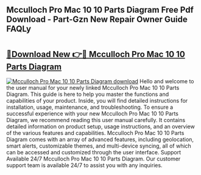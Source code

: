 ## Mcculloch Pro Mac 10 10 Parts Diagram Free Pdf Download - Part-Gzn New Repair Owner Guide FAQLy

# <h2><a href="http://dflqty.blite.top/?on=Mcculloch+Pro+Mac+10+10+Parts+Diagram">🔗Download New 👉🔴 Mcculloch Pro Mac 10 10 Parts Diagram</a></h2>

[![Mcculloch Pro Mac 10 10 Parts Diagram download](https://i.imgur.com/lujVjoI.png)](http://dflqty.blite.top/?on=Mcculloch+Pro+Mac+10+10+Parts+Diagram)
Hello and welcome to the user manual for your newly linked Mcculloch Pro Mac 10 10 Parts Diagram. This guide is here to help you master the functions and capabilities of your product. Inside, you will find detailed instructions for installation, usage, maintenance, and troubleshooting. To ensure a successful experience with your new Mcculloch Pro Mac 10 10 Parts Diagram, we recommend reading this user manual carefully. It contains detailed information on product setup, usage instructions, and an overview of the various features and capabilities. Mcculloch Pro Mac 10 10 Parts Diagram comes with an array of advanced features, including geolocation, smart alerts, customizable themes, and multi-device syncing, all of which can be accessed and customized through the user interface. Support Available 24/7 Mcculloch Pro Mac 10 10 Parts Diagram. Our customer support team is available 24/7 to assist you with any inquiries.
